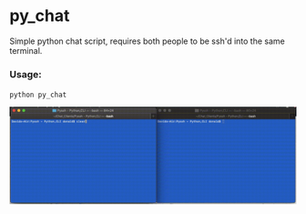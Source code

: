 # py_chat
Simple python chat script, requires both people to be ssh'd into the same terminal.

### Usage:

`python py_chat`

![Alt Text](PyChat.gif)

